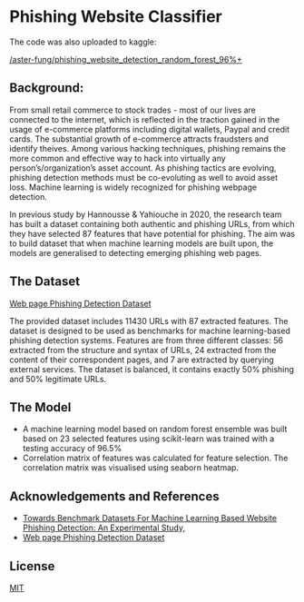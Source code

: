 
# Phishing Website Classifier

The code was also uploaded to kaggle:

[/aster-fung/phishing_website_detection_random_forest_96%+](https://www.kaggle.com/code/asterfung/phishing-website-detection-random-forest-96)

## Background:

From small retail commerce to stock trades -  most of our lives are connected to the internet, which is reflected in the traction gained in the usage of e-commerce platforms including digital wallets, Paypal and credit cards. The substantial growth of e-commerce attracts fraudsters and identify theives. Among various hacking techniques, phishing remains the more common and effective way to hack into virtually any person’s/organization’s asset account. As phishing tactics are evolving, phishing detection methods must be co-evoluting as well to avoid asset loss. Machine learning is widely recognized for phishing webpage detection. 

In previous study by Hannousse & Yahiouche in 2020, the research team has built a dataset containing both authentic and phishing URLs, from which they have selected 87 features that have potential for phishing. The aim was to build dataset that when machine learning models are built upon, the models are generalised to detecting emerging phishing web pages. 

## The Dataset 
[Web page Phishing Detection Dataset ](https://www.kaggle.com/datasets/shashwatwork/web-page-phishing-detection-dataset)

The provided dataset includes 11430 URLs with 87 extracted features. The dataset is designed to be used as benchmarks for machine learning-based phishing detection systems. Features are from three different classes: 56 extracted from the structure and syntax of URLs, 24 extracted from the content of their correspondent pages, and 7 are extracted by querying external services. The dataset is balanced, it contains exactly 50% phishing and 50% legitimate URLs.

## The Model
- A machine learning model based on random forest ensemble was built based on 23 selected features using scikit-learn was trained with a testing accuracy of 96.5%
- Correlation matrix of features was calculated for feature selection. The correlation matrix was visualised using seaborn heatmap. 

## Acknowledgements and References

 - [Towards Benchmark Datasets For Machine Learning Based Website Phishing Detection: An Experimental Study,](https://arxiv.org/abs/2010.12847)
 - [Web page Phishing Detection Dataset ](https://www.kaggle.com/datasets/shashwatwork/web-page-phishing-detection-dataset)

## License

[MIT](https://choosealicense.com/licenses/mit/)

